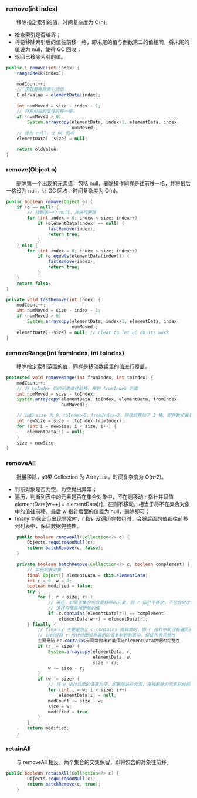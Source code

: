 
### remove(int index)
　　移除指定索引的值，时间复杂度为 O(n)。

- 检查索引是否越界；
- 将要移除索引后的值往前移一格，即末尾的值与倒数第二的值相同，将末尾的值设为 null，使得 GC 回收；
- 返回已移除索引的值。

```java
public E remove(int index) {
    rangeCheck(index);

    modCount++;
    // 获取要移除索引的值
    E oldValue = elementData(index);
    
    int numMoved = size - index - 1;
    // 将索引后的值往前移一格
    if (numMoved > 0)
        System.arraycopy(elementData, index+1, elementData, index,
                         numMoved);
    // 设为 null，让 GC 回收
    elementData[--size] = null; 

    return oldValue;
}
```

### remove(Object o) 
　　删除第一个出现的元素值，包括 null，删除操作同样是往前移一格，并将最后一格设为 null，让 GC 回收，时间复杂度为 O(n)。

```java
public boolean remove(Object o) {
    if (o == null) {
        // 找到第一个 null，并进行删除
        for (int index = 0; index < size; index++)
            if (elementData[index] == null) {
                fastRemove(index);
                return true;
            }
    } else {
        for (int index = 0; index < size; index++)
            if (o.equals(elementData[index])) {
                fastRemove(index);
                return true;
            }
    }
    return false;
}

private void fastRemove(int index) {
    modCount++;
    int numMoved = size - index - 1;
    if (numMoved > 0)
        System.arraycopy(elementData, index+1, elementData, index,
                         numMoved);
    elementData[--size] = null; // clear to let GC do its work
}
```

### removeRange(int fromIndex, int toIndex) 
　　移除指定索引范围的值，同样是移动数组里的值进行覆盖。

```java
protected void removeRange(int fromIndex, int toIndex) {
    modCount++;
    // 将 toIndex 后的元素值往前移，移到 fromIndex 后面
    int numMoved = size - toIndex;
    System.arraycopy(elementData, toIndex, elementData, fromIndex,
                     numMoved);

    // 比如 size 为 9，toIndex=5，fromIndex=2，则往前移动了 3 格，即将数组最后 3 格设为 null，让 GC 回收
    int newSize = size - (toIndex-fromIndex);
    for (int i = newSize; i < size; i++) {
        elementData[i] = null;
    }
    size = newSize;
}
```


### removeAll
　　批量移除，如果 Collection 为 ArrayList，时间复杂度为 O(n^2)。
  
- 判断对象是否为空，为空抛出异常；
- 遍历，判断列表中的元素是否在集合对象中，不在则移动 r 指针并赋值 elementData[w++] = elementData[r]，在则不移动。相当于将不在集合对象中的值往前移，最后 w 指针后面的值置为 null，删除即可；
- finally 为保证当出现异常时，r 指针没遍历完数组时，会将后面的值都往前移到列表中，保证数据完整性。

```java
    public boolean removeAll(Collection<?> c) {
        Objects.requireNonNull(c);
        return batchRemove(c, false);
    }
    
    private boolean batchRemove(Collection<?> c, boolean complement) {
        // 实例列表对象
        final Object[] elementData = this.elementData;
        int r = 0, w = 0;
        boolean modified = false;
        try {
            for (; r < size; r++)
                // 遍历，如果该集合包含要移除的元素，则 r 指针不移动，不包含时才移动 r 指针，
                // 这样可覆盖掉删除的值
                if (c.contains(elementData[r]) == complement)
                    elementData[w++] = elementData[r];
        } finally {
            // finally 主要是防止 c.contains 抛异常时，即 r 指针中断没有遍历完整个列表，
            // 这时会将 r 指针后面没有遍历的值复制到列表中，保证列表完整性
            主要是防止c.contains有异常抛出时能保证elementData数据的完整性
            if (r != size) {
                System.arraycopy(elementData, r,
                                 elementData, w,
                                 size - r);
                w += size - r;
            }
            if (w != size) {
                // 将 w 指针后面的值置为空，即删除这些元素，没被删除的元素已经前移
                for (int i = w; i < size; i++)
                    elementData[i] = null;
                modCount += size - w;
                size = w;
                modified = true;
            }
        }
        return modified;
    }
```

### retainAll
　　与 removeAll 相反，两个集合的交集保留，即将包含的对象往前移。

```java
public boolean retainAll(Collection<?> c) {
        Objects.requireNonNull(c);
        return batchRemove(c, true);
    }
```
